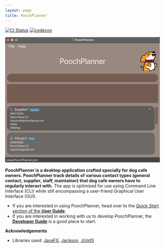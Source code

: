 ```yaml
---
layout: page
title: PoochPlanner
---
```


[![CI Status](https://github.com/se-edu/addressbook-level3/workflows/Java%20CI/badge.svg)](https://github.com/se-edu/addressbook-level3/actions)
[![codecov](https://codecov.io/gh/se-edu/addressbook-level3/branch/master/graph/badge.svg)](https://codecov.io/gh/se-edu/addressbook-level3)

![Ui](images/Ui.png)

**PoochPlanner is a desktop application crafted specially for dog cafe owners. PoochPlanner track details of various contact types (general contact, supplier, staff, maintainer) that dog cafe owners have to regularly interact with.** The app is optimised for use using Command Line Interface (CLI) while still encompassing a user-friend Graphical User Interface (GUI).

* If you are interested in using PoochPlanner, head over to the [_Quick Start_ section of the **User Guide**](UserGuide.html#quick-start).
* If you are interested in working with us to develop PoochPlanner, the [**Developer Guide**](DeveloperGuide.html) is a good place to start.


**Acknowledgements**

* Libraries used: [JavaFX](https://openjfx.io/), [Jackson](https://github.com/FasterXML/jackson), [JUnit5](https://github.com/junit-team/junit5)
